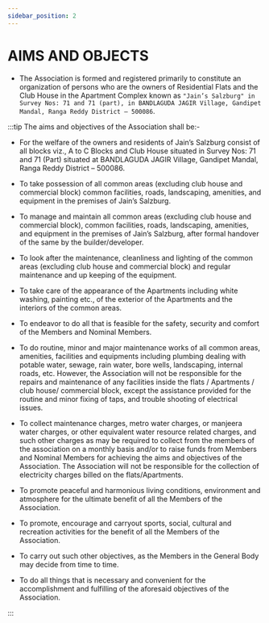 ```yaml
---
sidebar_position: 2
---
```


# AIMS AND OBJECTS

- The Association is formed and registered primarily to constitute an organization of persons who are the owners of Residential Flats and the Club House in the Apartment Complex known as `"Jain’s Salzburg" in Survey Nos: 71 and 71 (part), in BANDLAGUDA JAGIR Village, Gandipet Mandal, Ranga Reddy District – 500086`. 

:::tip The aims and objectives of the Association shall be:-


- For the welfare of the owners and residents of Jain’s Salzburg consist of all blocks viz., A to C Blocks and Club House situated in Survey Nos: 71 and 71 (Part) situated at BANDLAGUDA JAGIR Village, Gandipet Mandal, Ranga Reddy District – 500086.

- To take possession of all common areas (excluding club house and commercial block) common facilities, roads, landscaping, amenities, and equipment in the premises of  Jain’s Salzburg.

- To manage and maintain all common areas (excluding club house and commercial block), common facilities, roads, landscaping, amenities, and equipment in the premises of Jain’s Salzburg, after formal handover of the same by the builder/developer.

- To look after the maintenance, cleanliness and lighting of the common areas (excluding club house and commercial block) and regular maintenance and up keeping of the equipment.

- To take care of the appearance of the Apartments including white washing, painting etc., of the exterior of the Apartments and the interiors of the common areas.

- To endeavor to do all that is feasible for the safety, security and comfort of the Members and Nominal Members.

- To do routine, minor and major maintenance works of all common areas, amenities, facilities and equipments including plumbing dealing with potable water, sewage, rain water, bore wells, landscaping, internal roads,  etc.  However, the Association will not be responsible for the repairs and maintenance of any facilities inside the flats / Apartments / club house/ commercial block, except the assistance provided for the routine and minor fixing of taps, and trouble shooting of electrical issues.

- To collect maintenance charges, metro water charges, or manjeera water charges, or other equivalent water resource related charges, and such other charges as may be required to collect from the members of the association on a monthly basis and/or to raise funds from Members and Nominal Members for achieving the aims and objectives of the Association. The Association will not
be responsible for the collection of electricity charges billed on the flats/Apartments.

- To promote peaceful and harmonious living conditions, environment and atmosphere for the ultimate benefit of all the Members of the Association.

- To	promote,	encourage	and	carryout	sports,	social,	cultural	and recreation activities for the benefit of all the Members of the Association.

- To carry out such other objectives, as the Members in the General Body may decide from time to time.

- To do all things that is necessary and convenient for the accomplishment and fulfilling of the aforesaid objectives of the Association.


:::

